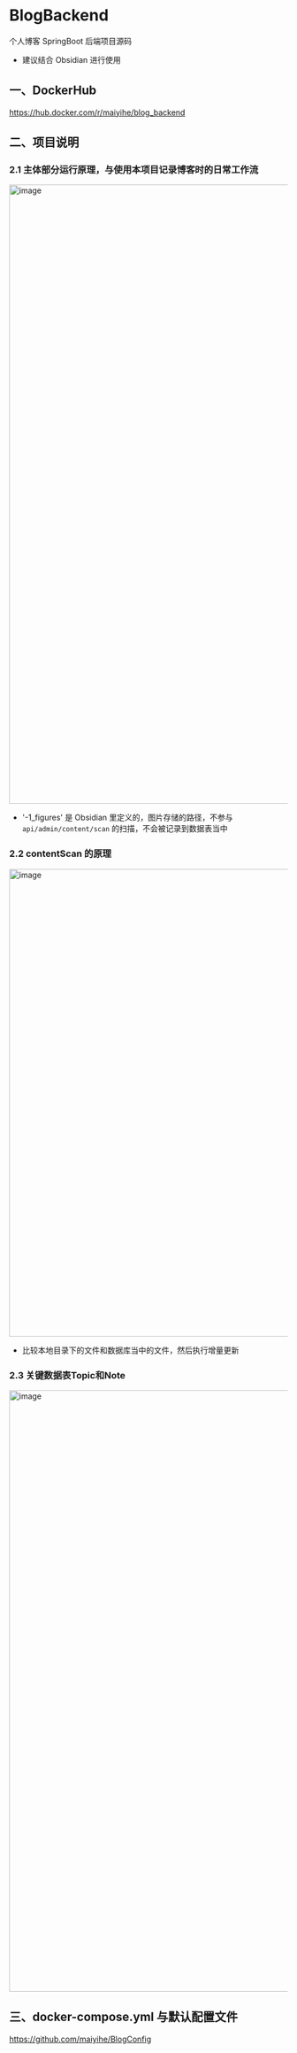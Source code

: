 # BlogBackend
个人博客 SpringBoot 后端项目源码
- 建议结合 Obsidian 进行使用

## 一、DockerHub
https://hub.docker.com/r/maiyihe/blog_backend

## 二、项目说明
### 2.1 主体部分运行原理，与使用本项目记录博客时的日常工作流
<img width="1424" height="1119" alt="image" src="https://github.com/user-attachments/assets/092d0d48-967c-484a-ba83-58602f45aa9c" />

- '-1_figures' 是 Obsidian 里定义的，图片存储的路径，不参与 `api/admin/content/scan` 的扫描，不会被记录到数据表当中

### 2.2 contentScan 的原理
<img width="1371" height="845" alt="image" src="https://github.com/user-attachments/assets/670a8ddd-58b5-4b1d-8964-7913f02657a1" />

- 比较本地目录下的文件和数据库当中的文件，然后执行增量更新

### 2.3 关键数据表Topic和Note
<img width="1688" height="1087" alt="image" src="https://github.com/user-attachments/assets/f36110d2-6433-43ae-a915-907d1ff94277" />

## 三、docker-compose.yml 与默认配置文件
https://github.com/maiyihe/BlogConfig
